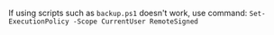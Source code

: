 If using scripts such as `backup.ps1` doesn't work, use command:
`Set-ExecutionPolicy -Scope CurrentUser RemoteSigned`